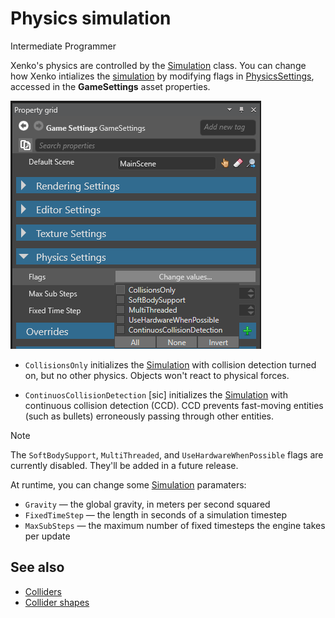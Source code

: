# Physics simulation

<span class="label label-doc-level">Intermediate</span>
<span class="label label-doc-audience">Programmer</span>

Xenko's physics are controlled by the [Simulation](xref:SiliconStudio.Xenko.Physics.Simulation) class. You can change how Xenko intializes the [simulation](xref:SiliconStudio.Xenko.Physics.Simulation) by modifying flags in [PhysicsSettings](xref:SiliconStudio.Xenko.Physics.PhysicsSettings), accessed in the **GameSettings** asset properties.

![Physics Settings](media/physics-settings.png)

* `CollisionsOnly` initializes the [Simulation](xref:SiliconStudio.Xenko.Physics.Simulation) with collision detection turned on, but no other physics. Objects won't react to physical forces.

* `ContinuosCollisionDetection` [sic] initializes the [Simulation](xref:SiliconStudio.Xenko.Physics.Simulation) with continuous collision detection (CCD). CCD prevents fast-moving entities (such as bullets) erroneously passing through other entities.

> [!Note] 
> The ``SoftBodySupport``, ``MultiThreaded``, and ``UseHardwareWhenPossible`` flags are currently disabled. They'll be added in a future release.

At runtime, you can change some [Simulation](xref:SiliconStudio.Xenko.Physics.Simulation) paramaters:

* `Gravity` — the global gravity, in meters per second squared
* `FixedTimeStep` — the length in seconds of a simulation timestep
* `MaxSubSteps` — the maximum number of fixed timesteps the engine takes per update

## See also
* [Colliders](colliders.md)
* [Collider shapes](collider-shapes.md)